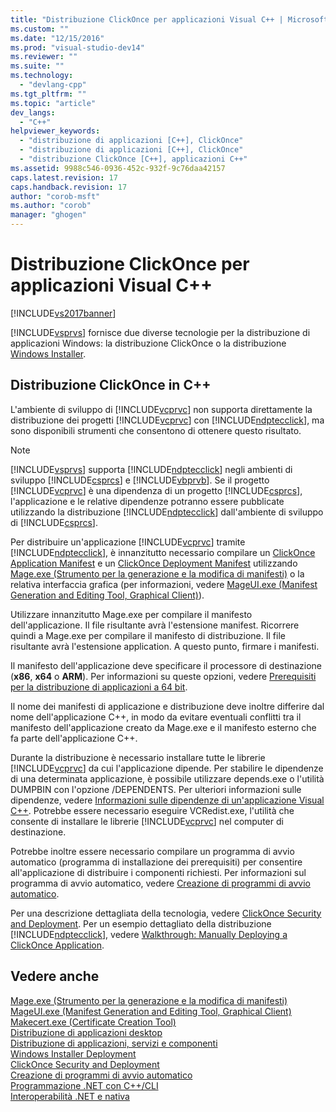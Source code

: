 ```yaml
---
title: "Distribuzione ClickOnce per applicazioni Visual C++ | Microsoft Docs"
ms.custom: ""
ms.date: "12/15/2016"
ms.prod: "visual-studio-dev14"
ms.reviewer: ""
ms.suite: ""
ms.technology: 
  - "devlang-cpp"
ms.tgt_pltfrm: ""
ms.topic: "article"
dev_langs: 
  - "C++"
helpviewer_keywords: 
  - "distribuzione di applicazioni [C++], ClickOnce"
  - "distribuzione di applicazioni [C++], ClickOnce"
  - "distribuzione ClickOnce [C++], applicazioni C++"
ms.assetid: 9988c546-0936-452c-932f-9c76daa42157
caps.latest.revision: 17
caps.handback.revision: 17
author: "corob-msft"
ms.author: "corob"
manager: "ghogen"
---
```

# Distribuzione ClickOnce per applicazioni Visual C++
[!INCLUDE[vs2017banner](../assembler/inline/includes/vs2017banner.md)]

[!INCLUDE[vsprvs](../assembler/masm/includes/vsprvs_md.md)] fornisce due diverse tecnologie per la distribuzione di applicazioni Windows: la distribuzione ClickOnce o la distribuzione [Windows Installer](http://msdn.microsoft.com/library/cc185688).  
  
## Distribuzione ClickOnce in C\+\+  
 L'ambiente di sviluppo di [!INCLUDE[vcprvc](../build/includes/vcprvc_md.md)] non supporta direttamente la distribuzione dei progetti [!INCLUDE[vcprvc](../build/includes/vcprvc_md.md)] con [!INCLUDE[ndptecclick](../ide/includes/ndptecclick_md.md)], ma sono disponibili strumenti che consentono di ottenere questo risultato.  
  
> [!NOTE]
>  [!INCLUDE[vsprvs](../assembler/masm/includes/vsprvs_md.md)] supporta [!INCLUDE[ndptecclick](../ide/includes/ndptecclick_md.md)] negli ambienti di sviluppo [!INCLUDE[csprcs](../ide/includes/csprcs_md.md)] e [!INCLUDE[vbprvb](../dotnet/includes/vbprvb_md.md)].  Se il progetto [!INCLUDE[vcprvc](../build/includes/vcprvc_md.md)] è una dipendenza di un progetto [!INCLUDE[csprcs](../ide/includes/csprcs_md.md)], l'applicazione e le relative dipendenze potranno essere pubblicate utilizzando la distribuzione [!INCLUDE[ndptecclick](../ide/includes/ndptecclick_md.md)] dall'ambiente di sviluppo di [!INCLUDE[csprcs](../ide/includes/csprcs_md.md)].  
  
 Per distribuire un'applicazione [!INCLUDE[vcprvc](../build/includes/vcprvc_md.md)] tramite [!INCLUDE[ndptecclick](../ide/includes/ndptecclick_md.md)], è innanzitutto necessario compilare un [ClickOnce Application Manifest](../Topic/ClickOnce%20Application%20Manifest.md) e un [ClickOnce Deployment Manifest](../Topic/ClickOnce%20Deployment%20Manifest.md) utilizzando [Mage.exe \(Strumento per la generazione e la modifica di manifesti\)](../Topic/Mage.exe%20\(Manifest%20Generation%20and%20Editing%20Tool\).md) o la relativa interfaccia grafica \(per informazioni, vedere [MageUI.exe \(Manifest Generation and Editing Tool, Graphical Client\)](../Topic/MageUI.exe%20\(Manifest%20Generation%20and%20Editing%20Tool,%20Graphical%20Client\).md)\).  
  
 Utilizzare innanzitutto Mage.exe per compilare il manifesto dell'applicazione. Il file risultante avrà l'estensione manifest.  Ricorrere quindi a Mage.exe per compilare il manifesto di distribuzione. Il file risultante avrà l'estensione application.  A questo punto, firmare i manifesti.  
  
 Il manifesto dell'applicazione deve specificare il processore di destinazione \(**x86**, **x64** o **ARM**\).  Per informazioni su queste opzioni, vedere [Prerequisiti per la distribuzione di applicazioni a 64 bit](../Topic/Deploying%20Prerequisites%20for%2064-bit%20Applications.md).  
  
 Il nome dei manifesti di applicazione e distribuzione deve inoltre differire dal nome dell'applicazione C\+\+,  in modo da evitare eventuali conflitti tra il manifesto dell'applicazione creato da Mage.exe e il manifesto esterno che fa parte dell'applicazione C\+\+.  
  
 Durante la distribuzione è necessario installare tutte le librerie [!INCLUDE[vcprvc](../build/includes/vcprvc_md.md)] da cui l'applicazione dipende.  Per stabilire le dipendenze di una determinata applicazione, è possibile utilizzare depends.exe o l'utilità DUMPBIN con l'opzione \/DEPENDENTS.  Per ulteriori informazioni sulle dipendenze, vedere [Informazioni sulle dipendenze di un'applicazione Visual C\+\+](../ide/understanding-the-dependencies-of-a-visual-cpp-application.md).  Potrebbe essere necessario eseguire VCRedist.exe, l'utilità che consente di installare le librerie [!INCLUDE[vcprvc](../build/includes/vcprvc_md.md)] nel computer di destinazione.  
  
 Potrebbe inoltre essere necessario compilare un programma di avvio automatico \(programma di installazione dei prerequisiti\) per consentire all'applicazione di distribuire i componenti richiesti. Per informazioni sul programma di avvio automatico, vedere [Creazione di programmi di avvio automatico](../Topic/Creating%20Bootstrapper%20Packages.md).  
  
 Per una descrizione dettagliata della tecnologia, vedere [ClickOnce Security and Deployment](../Topic/ClickOnce%20Security%20and%20Deployment.md).  Per un esempio dettagliato della distribuzione [!INCLUDE[ndptecclick](../ide/includes/ndptecclick_md.md)], vedere [Walkthrough: Manually Deploying a ClickOnce Application](../Topic/Walkthrough:%20Manually%20Deploying%20a%20ClickOnce%20Application.md).  
  
## Vedere anche  
 [Mage.exe \(Strumento per la generazione e la modifica di manifesti\)](../Topic/Mage.exe%20\(Manifest%20Generation%20and%20Editing%20Tool\).md)   
 [MageUI.exe \(Manifest Generation and Editing Tool, Graphical Client\)](../Topic/MageUI.exe%20\(Manifest%20Generation%20and%20Editing%20Tool,%20Graphical%20Client\).md)   
 [Makecert.exe \(Certificate Creation Tool\)](../Topic/Makecert.exe%20\(Certificate%20Creation%20Tool\).md)   
 [Distribuzione di applicazioni desktop](../ide/deploying-native-desktop-applications-visual-cpp.md)   
 [Distribuzione di applicazioni, servizi e componenti](../Topic/Deploying%20Applications,%20Services,%20and%20Components.md)   
 [Windows Installer Deployment](http://msdn.microsoft.com/it-it/121be21b-b916-43e2-8f10-8b080516d2a0)   
 [ClickOnce Security and Deployment](../Topic/ClickOnce%20Security%20and%20Deployment.md)   
 [Creazione di programmi di avvio automatico](../Topic/Creating%20Bootstrapper%20Packages.md)   
 [Programmazione .NET con C\+\+\/CLI](../dotnet/dotnet-programming-with-cpp-cli-visual-cpp.md)   
 [Interoperabilità .NET e nativa](../dotnet/native-and-dotnet-interoperability.md)
